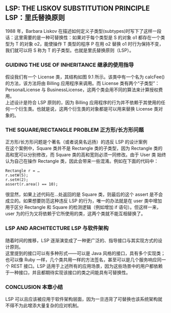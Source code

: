## LSP: THE LISKOV SUBSTITUTION PRINCIPLE LSP：里氏替换原则       
1988 年，Barbara Liskov 在描述如何定义子类型(subtypes)时写下了这样一段话：这里需要的是一种可替换性：如果对于每个类型是 S 的对象 o1 都存在一个类型为 T 的对象 o2，能使操作 T 类型的程序 P 在用 o2 替换 o1 时行为保持不变，我们就可以将 S 称为 T 的子类型。也就是里氏替换原则（LSP）。          

### GUIDING THE USE OF INHERITANCE 继承的使用指导     
假设我们有一个 License 类，其结构如图 9.1 所示。该类中有一个名为 calcFee() 的方法，该方法将由 Billing 应用程序来调用。而 License 类有两个“子类型”：PersonalLicense 与 BusinessLicense，这两个类会用不同的算法来计算授权费用。      
上述设计是符合 LSP 原则的，因为 Billing 应用程序的行为并不依赖于其使用的任何一个衍生类。也就是说，这两个衍生类的对象都是可以用来替换 License 类对象的。      

### THE SQUARE/RECTANGLE PROBLEM 正方形/长方形问题      
正方形/长方形问题是个著名（或者说臭名远扬）的违反 LSP 的设计案例       
在这个案例中，Square 类并不是 Rectangle 类的子类型，因为 Rectangle 类的高和宽可以分别修改，而 Square 类的高和宽则必须一同修改。由于 User 类 始终认为自己在操作 Rectangle 类，因此会带来一些混淆。例如在下面的代码中：   
```
Rectangle r = …
r.setW(5);
r.setH(2);
assert(r.area() == 10);
```
很显然，如果上述代码在…处返回的是 Square 类，则最后的这个 assert 是不会成立的。如果想要防范这种违反 LSP 的行为，唯一的办法就是在 user 类中增加用于区分 Rectangle 和 Square 的检测逻辑（例如增加 if 语句）。但这样一来，user 为的行为又将依赖于它所使用的类，这两个类就不能互相替换了。     

### LSP AND ARCHITECTURE LSP 与软件架构      
随着时间的推移，LSP 逐渐演变成了一种更广泛的、指导接口与其实现方式的设计原则。     
这里提到的接口可以有多种形式——可以是 Java 风格的接口，具有多个实现类；也可以像 Ruby 一样，几个类共用一样的方法签名，甚至可以是几个服务响应同一个 REST 接口。LSP 适用于上述所有的应用场景，因为这些场景中的用户都依赖于一种接口，并且都期待实现该接口的类之间能具有可替换性。       

### CONCLUSION 本章小结    
LSP 可以且应该被应用于软件架构层面，因为一旦违背了可替换也该系统架构就不得不为此增添大量复杂的应对机制。     




